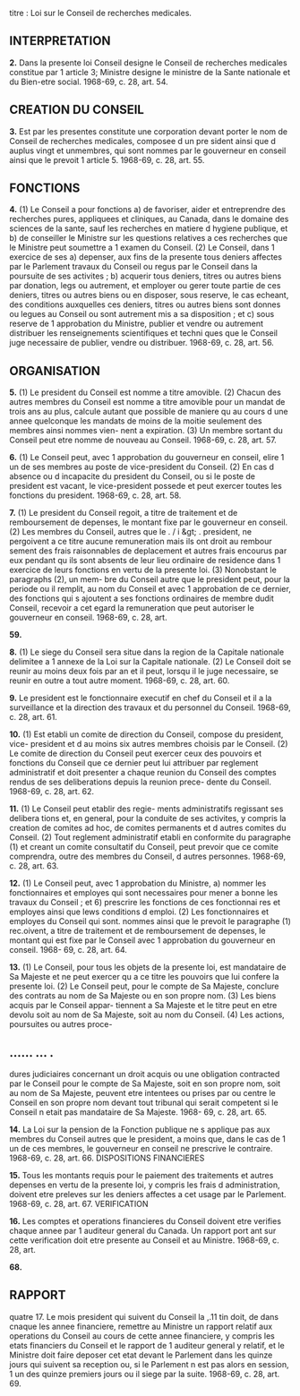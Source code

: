 titre : Loi sur le Conseil de recherches medicales.

## INTERPRETATION

**2.** Dans la presente loi
Conseil designe le Conseil de recherches
medicales constitue par 1 article 3;
Ministre designe le ministre de la Sante
nationale et du Bien-etre social. 1968-69, c.
28, art. 54.

## CREATION DU CONSEIL

**3.** Est par les presentes constitute une
corporation devant porter le nom de Conseil
de recherches medicales, composee d un pre
sident ainsi que d auplus vingt et unmembres,
qui sont nommes par le gouverneur en conseil
ainsi que le prevoit 1 article 5. 1968-69, c. 28,
art. 55.

## FONCTIONS

**4.** (1) Le Conseil a pour fonctions
a) de favoriser, aider et entreprendre des
recherches pures, appliquees et cliniques, au
Canada, dans le domaine des sciences de la
sante, sauf les recherches en matiere
d hygiene publique, et
b) de conseiller le Ministre sur les questions
relatives a ces recherches que le Ministre
peut soumettre a 1 examen du Conseil.
(2) Le Conseil, dans 1 exercice de ses
a) depenser, aux fins de la presente
tous deniers affectes par le Parlement
travaux du Conseil ou regus par le Conseil
dans la poursuite de ses activites ;
b) acquerir tous deniers, titres ou autres
biens par donation, legs ou autrement, et
employer ou gerer toute partie de ces
deniers, titres ou autres biens ou en disposer,
sous reserve, le cas echeant, des conditions
auxquelles ces deniers, titres ou autres biens
sont donnes ou legues au Conseil ou sont
autrement mis a sa disposition ; et
c) sous reserve de 1 approbation du Ministre,
publier et vendre ou autrement distribuer
les renseignements scientifiques et techni
ques que le Conseil juge necessaire de
publier, vendre ou distribuer. 1968-69, c. 28,
art. 56.

## ORGANISATION

**5.** (1) Le president du Conseil est nomme
a titre amovible.
(2) Chacun des autres membres du Conseil
est nomme a titre amovible pour un mandat
de trois ans au plus, calcule autant que
possible de maniere qu au cours d une annee
quelconque les mandats de moins de la moitie
seulement des membres ainsi nommes vien-
nent a expiration.
(3) Un membre sortant du Conseil peut etre
nomme de nouveau au Conseil. 1968-69, c. 28,
art. 57.

**6.** (1) Le Conseil peut, avec 1 approbation
du gouverneur en conseil, elire 1 un de ses
membres au poste de vice-president du
Conseil.
(2) En cas d absence ou d incapacite du
president du Conseil, ou si le poste de
president est vacant, le vice-president possede
et peut exercer toutes les fonctions du
president. 1968-69, c. 28, art. 58.

**7.** (1) Le president du Conseil regoit, a
titre de traitement et de remboursement de
depenses, le montant fixe par le gouverneur
en conseil.
(2) Les membres du Conseil, autres que le
.
/ i &amp;gt; .
president, ne pergoivent a ce titre aucune
remuneration mais ils ont droit au rembour
sement des frais raisonnables de deplacement
et autres frais encourus par eux pendant qu ils
sont absents de leur lieu ordinaire de residence
dans 1 exercice de leurs fonctions en vertu de
la presente loi.
(3) Nonobstant le paragraphs (2), un mem-
bre du Conseil autre que le president peut,
pour la periode ou il remplit, au nom du
Conseil et avec 1 approbation de ce dernier,
des fonctions qui s ajoutent a ses fonctions
ordinaires de membre dudit Conseil, recevoir
a cet egard la remuneration que peut autoriser
le gouverneur en conseil. 1968-69, c. 28, art.

**59.**

**8.** (1) Le siege du Conseil sera situe dans
la region de la Capitale nationale delimitee
a 1 annexe de la Loi sur la Capitale nationale.
(2) Le Conseil doit se reunir au moins deux
fois par an et il peut, lorsqu il le juge
necessaire, se reunir en outre a tout autre
moment. 1968-69, c. 28, art. 60.

**9.** Le president est le fonctionnaire executif
en chef du Conseil et il a la surveillance et la
direction des travaux et du personnel du
Conseil. 1968-69, c. 28, art. 61.

**10.** (1) Est etabli un comite de direction
du Conseil, compose du president, vice-
president et d au moins six autres membres
choisis par le Conseil.
(2) Le comite de direction du Conseil peut
exercer ceux des pouvoirs et fonctions du
Conseil que ce dernier peut lui attribuer par
reglement administratif et doit presenter a
chaque reunion du Conseil des comptes rendus
de ses deliberations depuis la reunion prece-
dente du Conseil. 1968-69, c. 28, art. 62.

**11.** (1) Le Conseil peut etablir des regie-
ments administratifs regissant ses delibera
tions et, en general, pour la conduite de ses
activites, y compris la creation de comites ad
hoc, de comites permanents et d autres comites
du Conseil.
(2) Tout reglement administratif etabli en
conformite du paragraphe (1) et creant un
comite consultatif du Conseil, peut prevoir
que ce comite comprendra, outre des membres
du Conseil, d autres personnes. 1968-69, c. 28,
art. 63.

**12.** (1) Le Conseil peut, avec 1 approbation
du Ministre,
a) nommer les fonctionnaires et employes
qui sont necessaires pour mener a bonne
les travaux du Conseil ; et
6) prescrire les fonctions de ces fonctionnai
res et employes ainsi que lews conditions
d emploi.
(2) Les fonctionnaires et employes du
Conseil qui sont. nommes ainsi que le prevoit
le paragraphe (1) rec.oivent, a titre de
traitement et de remboursement de depenses,
le montant qui est fixe par le Conseil avec
1 approbation du gouverneur en conseil. 1968-
69, c. 28, art. 64.

**13.** (1) Le Conseil, pour tous les objets de
la presente loi, est mandataire de Sa Majeste
et ne peut exercer qu a ce titre les pouvoirs
que lui confere la presente loi.
(2) Le Conseil peut, pour le compte de Sa
Majeste, conclure des contrats au nom de Sa
Majeste ou en son propre nom.
(3) Les biens acquis par le Conseil appar-
tiennent a Sa Majeste et le titre peut en etre
devolu soit au nom de Sa Majeste, soit au
nom du Conseil.
(4) Les actions, poursuites ou autres proce-

## ...... ... .
dures judiciaires concernant un droit acquis
ou une obligation contracted par le Conseil
pour le compte de Sa Majeste, soit en son
propre nom, soit au nom de Sa Majeste,
peuvent etre intentees ou prises par ou centre
le Conseil en son propre nom devant tout
tribunal qui serait competent si le Conseil
n etait pas mandataire de Sa Majeste. 1968-
69, c. 28, art. 65.

**14.** La Loi sur la pension de la Fonction
publique ne s applique pas aux membres du
Conseil autres que le president, a moins que,
dans le cas de 1 un de ces membres, le
gouverneur en conseil ne prescrive le contraire.
1968-69, c. 28, art. 66.
DISPOSITIONS FINANCIERES

**15.** Tous les montants requis pour le
paiement des traitements et autres depenses
en vertu de la presente loi, y compris les frais
d administration, doivent etre preleves sur les
deniers affectes a cet usage par le Parlement.
1968-69, c. 28, art. 67.
VERIFICATION

**16.** Les comptes et operations financieres
du Conseil doivent etre verifies chaque annee
par 1 auditeur general du Canada. Un rapport
port ant sur cette verification doit etre presente
au Conseil et au Ministre. 1968-69, c. 28, art.

**68.**

## RAPPORT
quatre 17. Le mois president qui suivent du Conseil la ,.11 tin doit, de dans cnaque les
annee financiere, remettre au Ministre un
rapport relatif aux operations du Conseil au
cours de cette annee financiere, y compris les
etats financiers du Conseil et le rapport de
1 auditeur general y relatif, et le Ministre doit
faire deposer cet etat devant le Parlement
dans les quinze jours qui suivent sa reception
ou, si le Parlement n est pas alors en session,
1 un des quinze premiers jours ou il siege par
la suite. 1968-69, c. 28, art. 69.
